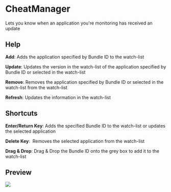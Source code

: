 # CheatManager

Lets you know when an application you're monitoring has received an update

## Help

**Add**: Adds the application specified by Bundle ID to the watch-list

**Update**: Updates the version in the watch-list of the application specified by Bundle ID or selected in the watch-list

**Remove**: Removes the application specified by Bundle ID or selected in the watch-list from the watch-list

**Refresh**: Updates the information in the watch-list




## Shortcuts

**Enter/Return Key**: Adds the specified Bundle ID to the watch-list or updates the selected application

**Delete Key**:  Removes the selected application from the watch-list

**Drag & Drop**: Drag & Drop the Bundle ID onto the grey box to add it to the watch-list

## Preview

![](https://i.imgur.com/qc0hZSG.gif)
